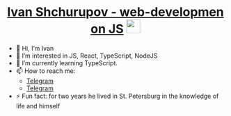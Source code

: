 <h1 align="center"><a href="https://github.com/Ivan19979/portfolio" target="_blank">Ivan Shchurupov - web-developmen on JS</a> <img src="https://github.com/blackcater/blackcater/raw/main/images/Hi.gif" height="32"/></h1>
<ul>
  <li>👋 Hi, I’m Ivan</li>
  <li>👀 I’m interested in JS, React, TypeScript, NodeJS</li>
  <li>🌱 I’m currently learning TypeScript.</li>
  <li>📫 How to reach me: <ul>
    <li><a href="https://t.me/shchurupoff">Telegram</a></li>
    <li><a href="https://www.linkedin.com/in/ivan-shchurupov-0797ba289/">Telegram</a></li>
  </ul> </li>
  <li>⚡ Fun fact: for two years he lived in St. Petersburg in the knowledge of life and himself</li>
</ul>
<!--
**Ivan19979/Ivan19979** is a ✨ _special_ ✨ repository because its `README.md` (this file) appears on your GitHub profile.

Here are some ideas to get you started:

- 🔭 I’m currently working on ...
- 🌱 I’m currently learning ...
- 👯 I’m looking to collaborate on ...
- 🤔 I’m looking for help with ...
- 💬 Ask me about ...
- 📫 How to reach me: ...
- 😄 Pronouns: ...
- ⚡ Fun fact: ...
-->
